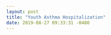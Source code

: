 ```yaml
---
layout: post
title: "Youth Asthma Hospitalization"
date: 2019-08-27 09:33:31 -0400
---
```

<div class="legend"></div>
<svg class="youth-asthma-map" viewBox="0 0 900 560"></svg>
<script src="{{'assets/javascripts/youth-asthma-map.js' | absolute_url }}" type="module"></script>